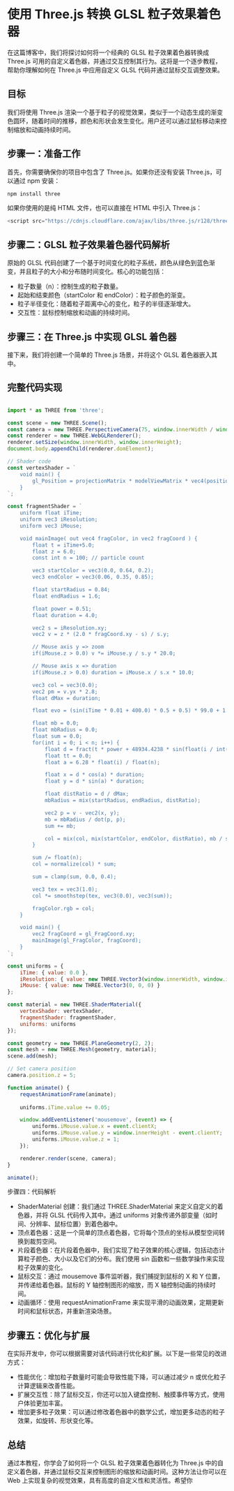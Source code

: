 # 使用 Three.js 转换 GLSL 粒子效果着色器

在这篇博客中，我们将探讨如何将一个经典的 GLSL 粒子效果着色器转换成 Three.js 可用的自定义着色器，并通过交互控制其行为。这将是一个逐步教程，帮助你理解如何在 Three.js 中应用自定义 GLSL 代码并通过鼠标交互调整效果。

## 目标

我们将使用 Three.js 渲染一个基于粒子的视觉效果，类似于一个动态生成的渐变色圆环，随着时间的推移，颜色和形状会发生变化。用户还可以通过鼠标移动来控制缩放和动画持续时间。

## 步骤一：准备工作

首先，你需要确保你的项目中包含了 Three.js。如果你还没有安装 Three.js，可以通过 npm 安装：

```bash
npm install three
```

如果你使用的是纯 HTML 文件，也可以直接在 HTML 中引入 Three.js：

```js
<script src="https://cdnjs.cloudflare.com/ajax/libs/three.js/r128/three.min.js"></script>
```

## 步骤二：GLSL 粒子效果着色器代码解析

原始的 GLSL 代码创建了一个基于时间变化的粒子系统，颜色从绿色到蓝色渐变，并且粒子的大小和分布随时间变化。核心的功能包括：

- 粒子数量（n）：控制生成的粒子数量。
- 起始和结束颜色（startColor 和 endColor）：粒子颜色的渐变。
- 粒子半径变化：随着粒子距离中心的变化，粒子的半径逐渐增大。
- 交互性：鼠标控制缩放和动画的持续时间。


## 步骤三：在 Three.js 中实现 GLSL 着色器

接下来，我们将创建一个简单的 Three.js 场景，并将这个 GLSL 着色器嵌入其中。

## 完整代码实现

```javascript

import * as THREE from 'three';

const scene = new THREE.Scene();
const camera = new THREE.PerspectiveCamera(75, window.innerWidth / window.innerHeight, 0.1, 1000);
const renderer = new THREE.WebGLRenderer();
renderer.setSize(window.innerWidth, window.innerHeight);
document.body.appendChild(renderer.domElement);

// Shader code
const vertexShader = `
    void main() {
        gl_Position = projectionMatrix * modelViewMatrix * vec4(position, 1.0);
    }
`;

const fragmentShader = `
    uniform float iTime;
    uniform vec3 iResolution;
    uniform vec3 iMouse;

    void mainImage( out vec4 fragColor, in vec2 fragCoord ) {
        float t = iTime+5.0;
        float z = 6.0;
        const int n = 100; // particle count

        vec3 startColor = vec3(0.0, 0.64, 0.2);
        vec3 endColor = vec3(0.06, 0.35, 0.85);

        float startRadius = 0.84;
        float endRadius = 1.6;

        float power = 0.51;
        float duration = 4.0;

        vec2 s = iResolution.xy;
        vec2 v = z * (2.0 * fragCoord.xy - s) / s.y;

        // Mouse axis y => zoom
        if(iMouse.z > 0.0) v *= iMouse.y / s.y * 20.0;

        // Mouse axis x => duration
        if(iMouse.z > 0.0) duration = iMouse.x / s.x * 10.0;

        vec3 col = vec3(0.0);
        vec2 pm = v.yx * 2.8;
        float dMax = duration;

        float evo = (sin(iTime * 0.01 + 400.0) * 0.5 + 0.5) * 99.0 + 1.0;

        float mb = 0.0;
        float mbRadius = 0.0;
        float sum = 0.0;
        for(int i = 0; i < n; i++) {
            float d = fract(t * power + 48934.4238 * sin(float(i / int(evo)) * 692.7398));
            float tt = 0.0;
            float a = 6.28 * float(i) / float(n);

            float x = d * cos(a) * duration;
            float y = d * sin(a) * duration;

            float distRatio = d / dMax;
            mbRadius = mix(startRadius, endRadius, distRatio);

            vec2 p = v - vec2(x, y);
            mb = mbRadius / dot(p, p);
            sum += mb;

            col = mix(col, mix(startColor, endColor, distRatio), mb / sum);
        }

        sum /= float(n);
        col = normalize(col) * sum;

        sum = clamp(sum, 0.0, 0.4);

        vec3 tex = vec3(1.0);
        col *= smoothstep(tex, vec3(0.0), vec3(sum));

        fragColor.rgb = col;
    }

    void main() {
        vec2 fragCoord = gl_FragCoord.xy;
        mainImage(gl_FragColor, fragCoord);
    }
`;

const uniforms = {
    iTime: { value: 0.0 },
    iResolution: { value: new THREE.Vector3(window.innerWidth, window.innerHeight, 1) },
    iMouse: { value: new THREE.Vector3(0, 0, 0) }
};

const material = new THREE.ShaderMaterial({
    vertexShader: vertexShader,
    fragmentShader: fragmentShader,
    uniforms: uniforms
});

const geometry = new THREE.PlaneGeometry(2, 2);
const mesh = new THREE.Mesh(geometry, material);
scene.add(mesh);

// Set camera position
camera.position.z = 5;

function animate() {
    requestAnimationFrame(animate);
    
    uniforms.iTime.value += 0.05; 

    window.addEventListener('mousemove', (event) => {
        uniforms.iMouse.value.x = event.clientX;
        uniforms.iMouse.value.y = window.innerHeight - event.clientY; 
        uniforms.iMouse.value.z = 1; 
    });

    renderer.render(scene, camera);
}

animate();
```

步骤四：代码解析

- ShaderMaterial 创建：我们通过 THREE.ShaderMaterial 来定义自定义的着色器，并将 GLSL 代码传入其中。通过 uniforms 对象传递外部变量（如时间、分辨率、鼠标位置）到着色器中。
- 顶点着色器：这是一个简单的顶点着色器，它将每个顶点的坐标从模型空间转换到裁剪空间。
- 片段着色器：在片段着色器中，我们实现了粒子效果的核心逻辑，包括动态计算粒子颜色、大小以及它们的分布。我们使用 sin 函数和一些数学操作来实现粒子效果的变化。
- 鼠标交互：通过 mousemove 事件监听器，我们捕捉到鼠标的 X 和 Y 位置，并传递给着色器。鼠标的 Y 轴控制图形的缩放，而 X 轴控制动画的持续时间。
- 动画循环：使用 requestAnimationFrame 来实现平滑的动画效果，定期更新时间和鼠标状态，并重新渲染场景。

## 步骤五：优化与扩展

在实际开发中，你可以根据需要对该代码进行优化和扩展。以下是一些常见的改进方式：

- 性能优化：增加粒子数量时可能会导致性能下降，可以通过减少 n 或优化粒子计算逻辑来改善性能。
- 扩展交互性：除了鼠标交互，你还可以加入键盘控制、触摸事件等方式，使用户体验更加丰富。
- 增加更多粒子效果：可以通过修改着色器中的数学公式，增加更多动态的粒子效果，如旋转、形状变化等。

## 总结

通过本教程，你学会了如何将一个 GLSL 粒子效果着色器转化为 Three.js 中的自定义着色器，并通过鼠标交互来控制图形的缩放和动画时间。这种方法让你可以在 Web 上实现复杂的视觉效果，具有高度的自定义性和灵活性。希望你
